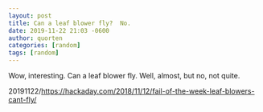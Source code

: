 ```yaml
---
layout: post
title: Can a leaf blower fly?  No.
date: 2019-11-22 21:03 -0600
author: quorten
categories: [random]
tags: [random]
---
```


Wow, interesting.  Can a leaf blower fly.  Well, almost, but no, not
quite.

20191122/https://hackaday.com/2018/11/12/fail-of-the-week-leaf-blowers-cant-fly/
